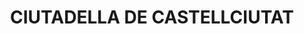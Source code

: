 ---
layout: patrimoni-details
title:  "CIUTADELLA DE CASTELLCIUTAT"
collections: ["patrimoni-arquitectonic", "bcin-existents"]
coordinates:
  - group1:
        - [1.441957615099112, 42.352719654425449]
        - [1.442057155297369, 42.352515727477765]
        - [1.441967159722508, 42.352424381479921]
        - [1.441736985108212, 42.35247424170992]
        - [1.441730535595859, 42.352621438137589]
        - [1.441957615099112, 42.352719654425449]
  - group2:
        - [1.441183124860567, 42.35262484363804]
        - [1.44117970967045, 42.352626466138332]
        - [1.441302922373347, 42.352466254239147]
        - [1.441336620586243, 42.352468381383218]
        - [1.441336785517863, 42.35246170785927]
        - [1.441526097464938, 42.352449261318462]
        - [1.441504387845433, 42.352417256273313]
        - [1.441531667977367, 42.352405944568687]
        - [1.441499165416014, 42.352355434429306]
        - [1.441560391039904, 42.352336239515637]
        - [1.441406216242469, 42.352110505197366]
        - [1.441420501032162, 42.352101520239557]
        - [1.441472811755983, 42.352078866277445]
        - [1.44163240522945, 42.351994251007937]
        - [1.441610071548044, 42.351964740909587]
        - [1.441660297707713, 42.351935382754668]
        - [1.44167563042066, 42.351952280608202]
        - [1.441696745416109, 42.351940050582229]
        - [1.441810734446263, 42.351879849235956]
        - [1.441838055508834, 42.351866869071124]
        - [1.441940674258305, 42.351811519866516]
        - [1.442041043557088, 42.351756139996937]
        - [1.442069542265948, 42.351786568270491]
        - [1.442251245786021, 42.351990979562082]
        - [1.441987214681966, 42.352181823035458]
        - [1.442115283038166, 42.352280362213371]
        - [1.44238388910425, 42.352063712014157]
        - [1.442428108808792, 42.352004230953803]
        - [1.44243866320618, 42.351986850472244]
        - [1.44244580247497, 42.351971092528878]
        - [1.442445131066581, 42.351952725045813]
        - [1.442443211410483, 42.351939347427809]
        - [1.441942254918192, 42.351405988465928]
        - [1.441916656341379, 42.351394792410709]
        - [1.441881813438648, 42.35139348435046]
        - [1.441855782092949, 42.351399806289962]
        - [1.44161923498107, 42.351639421825226]
        - [1.441697776493096, 42.351738957107933]
        - [1.44156263142242, 42.351813056732965]
        - [1.441568554725565, 42.351846516097105]
        - [1.441513747590576, 42.351879149815304]
        - [1.441478171463689, 42.351861976715952]
        - [1.441338986558888, 42.351940193503701]
        - [1.441232959274435, 42.351860311533457]
        - [1.440845569936326, 42.351966862269201]
        - [1.440893904751239, 42.35203678075942]
        - [1.440905274885417, 42.3520319285781]
        - [1.441200703102054, 42.352459857454427]
        - [1.441098228743424, 42.352600323970414]
        - [1.441183124860567, 42.35262484363804]
  - group3:
        - [1.440377636568569, 42.351213228096583]
        - [1.440454161776344, 42.351121225715211]
        - [1.44037744975071, 42.351084299791545]
        - [1.440409284504226, 42.351048016188848]
        - [1.440486620697282, 42.351082447169887]
        - [1.440570058316884, 42.350983862979653]
        - [1.440479402074378, 42.350942157839306]
        - [1.440237779014681, 42.350954725371636]
        - [1.440252823493097, 42.351165216758758]
        - [1.440377636568569, 42.351213228096583]
---